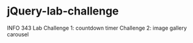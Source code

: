 jQuery-lab-challenge
====================

INFO 343 Lab
Challenge 1: countdown timer
Challenge 2: image gallery carousel
